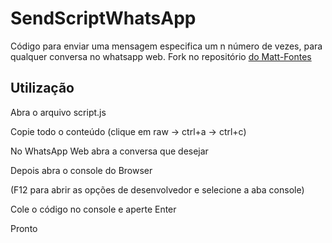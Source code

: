 # SendScriptWhatsApp

Código para enviar uma mensagem especifica um n número de vezes, para qualquer
conversa no whatsapp web.
Fork no repositório [do Matt-Fontes](https://github.com/Matt-Fontes/SendScriptWhatsApp)

## Utilização
Abra o arquivo script.js

Copie todo o conteúdo (clique em raw -> ctrl+a -> ctrl+c)

No WhatsApp Web abra a conversa que desejar

Depois abra o console do Browser

(F12 para abrir as opções de desenvolvedor e selecione a aba console)

Cole o código no console e aperte Enter

Pronto
